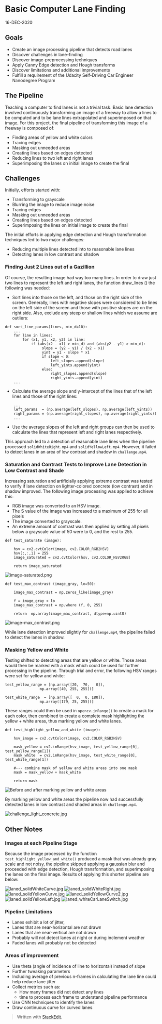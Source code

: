 # **Basic Computer Lane Finding** 

16-DEC-2020

## Goals

- Create an image processing pipeline that detects road lanes 
- Discover challenges in lane-finding
- Discover image-preprocessing techniques
- Apply Canny Edge detection and Hough transforms
- Discover limitations and additional improvements 
- Fulfill a requirement of the Udacity Self-Driving Car Engineer Nanodegree Program

## The Pipeline

Teaching a computer to find lanes is not a trivial task. Basic lane detection involved continuously transforming an image of a freeway to allow a lines to be computed and to be lane lines extrapolated and superimposed on that image. For this project, the final pipeline of transforming this image of a freeway is composed of:
- Finding areas of yellow and white colors 
- Tracing edges
- Masking out unneeded areas
- Creating lines based on edges detected
- Reducing lines to two left and right lanes
- Superimposing the lanes on initial image to create the final

## Challenges

Initially, efforts started with:
- Transforming to grayscale 
- Blurring the image to reduce image noise
- Tracing edges
- Masking out unneeded areas
- Creating lines based on edges detected
- Superimposing the lines on initial image to create the final

The initial efforts in applying edge detection and Hough transformation techniques led to two major challenges:
- Reducing multiple lines detected into to reasonable lane lines
- Detecting lanes in low contrast and shadow

### Finding Just 2 Lines out of a Gazillion

Of course, the resulting image had way too many lines. In order to draw just two lines to represent the left and right lanes, the function draw_lines () the following was needed:

* Sort lines into those on the left, and those on the right side of the screen. Generally, lines with negative slopes were considered to be lines on the left side of the screen and those with positive slopes are on the right side. Also, exclude any steep or shallow lines which we assume are outliers:

```
def sort_line_params(lines, min_d=10):
    ...
    for line in lines:
        for (x1, y1, x2, y2) in line:
	        if (abs(x2 - x1) > min_d) and (abs(y2 - y1) > min_d):
	             slope = (y2 - y1) / (x2 - x1)
	             yint = y1 - slope * x1
	             if slope < 0:
	                 left_slopes.append(slope)
	                 left_yints.append(yint)
	             else:
	                 right_slopes.append(slope)
	                 right_yints.append(yint) 
	...	   
```
* Calculate the average slope and y-intercept of the lines that of the left lines and those of the right lines:
```
	...
    left_params  = (np.average(left_slopes), np.average(left_yints))
    right_params = (np.average(right_slopes), np.average(right_yints))
    ...
 ```
* Use the average slopes of the left and right groups can then be used to calculate the lines that represent left and right lanes respectively.

This approach led to a detection of reasonable lane lines when the pipeline processed `solidWhiteRight.mp4` and `solidYellowLeft.mp4`. However, it failed to detect lanes in an area of low contrast and shadow in `challenge.mp4`.

### Saturation and Contrast Tests to Improve Lane Detection in Low Contrast and Shade

Increasing saturation and artificially applying extreme contrast was tested to verify if lane detection on lighter-colored concrete (low contrast) and in shadow improved. The following image processing was applied to achieve this:
- RGB image was converted to an HSV image. 
- The S value of the image was increased to a maximum of 255 for all pixels
- The image converted to grayscale. 
- An extreme amount of contrast was then applied  by setting all pixels below a grayscale value of 50 were  to 0, and the rest to 255.

```
def test_saturate (image):

    hsv = cv2.cvtColor(image, cv2.COLOR_RGB2HSV)
    hsv[:,:,1] = 255  
    image_saturated = cv2.cvtColor(hsv, cv2.COLOR_HSV2RGB)

    return image_saturated 
```

![image-saturated.png](test_images_output/image-saturated.png "Image after applying high saturation")

```
def test_max_contrast (image_gray, lo=50):
    
    image_max_contrast = np.zeros_like(image_gray)
    
    f = image_gray < lo
    image_max_contrast = np.where (f, 0, 255)
                
    return  np.array(image_max_contrast, dtype=np.uint8)
```

![image-max_contrast.png](test_images_output/image-max_contrast.png "Image after transforming to gray scale and max contrast to a saturated image")

While lane detection improved slightly for `challenge.mp4`, the pipeline failed to  detect the lanes in shadow.

###  Masking Yellow and White

Testing shifted to detecting areas that are yellow or white. Those areas would then be marked with a mask which could be used for further processing in the pipeline. Through trial and error, the following HSV ranges were set for yellow and white:
```
test_yellow_range = [np.array([20,  70,   0]), 
                np.array([40, 255, 255])]

test_white_range  = [np.array([  0,  0, 180]), 
                np.array([179, 25, 255])]
```
These ranges could then be used in `opencv.inRange()` to create a mask for each color, then combined to create a complete mask highlighting the yellow + white areas, thus marking yellow and white lanes.
```
def test_highlight_yellow_and_white (image):
    
    hsv_image = cv2.cvtColor(image, cv2.COLOR_RGB2HSV)
    
    mask_yellow = cv2.inRange(hsv_image, test_yellow_range[0], test_yellow_range[1])
    mask_white  = cv2.inRange(hsv_image, test_white_range[0], test_white_range[1])
    
    #--- combine mask of yellow and white areas into one mask
    mask = mask_yellow + mask_white
                      
    return mask
```

![Before and after marking yellow and white areas](test_images_output/image_yw_mask.png "Before and after marking yellow and white areas")

By marking yellow and white areas the pipeline now had successfully detected lanes in low contrast and shaded areas in `challenge.mp4`. 


![challenge_light_concrete.jpg](test_videos_output/challenge_light_concrete.jpg "Pipeline detecting lane in light concrete")


## Other Notes
### Images at each Pipeline Stage

Because the image processed by the function `test_highlight_yellow_and_white()` produced a mask that was already gray scale and not noisy, the pipeline skipped applying a gaussian blur and proceeded with edge detection, Hough transformation, and superimposing the lanes on the final image. Results of applying this shorter pipeline are below:

![laned_solidWhiteCurve.jpg](test_images_output/laned_solidWhiteCurve.jpg "laned_solidWhiteCurve.jpg ")
![laned_solidWhiteRight.jpg](test_images_output/laned_solidWhiteRight.jpg "laned_solidWhiteRight.jpg")
![laned_solidYellowCurve.jpg](test_images_output/laned_solidYellowCurve.jpg "laned_solidYellowCurve.jpg")
![laned_solidYellowCurve2.jpg](test_images_output/laned_solidYellowCurve2.jpg "laned_solidYellowCurve2.jpg")
![laned_solidYellowLeft.jpg](test_images_output/laned_solidYellowLeft.jpg "laned_solidYellowLeft.jpg")
![laned_whiteCarLaneSwitch.jpg](test_images_output/laned_whiteCarLaneSwitch.jpg "laned_whiteCarLaneSwitch.jpg")

### Pipeline Limitations

- Lanes exhibit a lot of jitter,
- Lanes that are near-horizontal are not drawn
- Lanes that are near-vertical are not drawn
- Probably will not detect lanes at night or during inclement weather
- Faded lanes will probably not be detected 

### Areas of improvement
- Use theta (angle of incidence of line to horizontal) instead of slope
- Further tweaking parameters
- Including average of previous n-frames in calculating the lane line could help reduce lane jitter
- Collect metrics such as:
	- How many frames did not detect any lines
	- time to process each frame to understand pipeline performance
- Use CNN techniques to identify the lanes
- Draw continuous curve for curved lanes

> Written with [StackEdit](https://stackedit.io/).